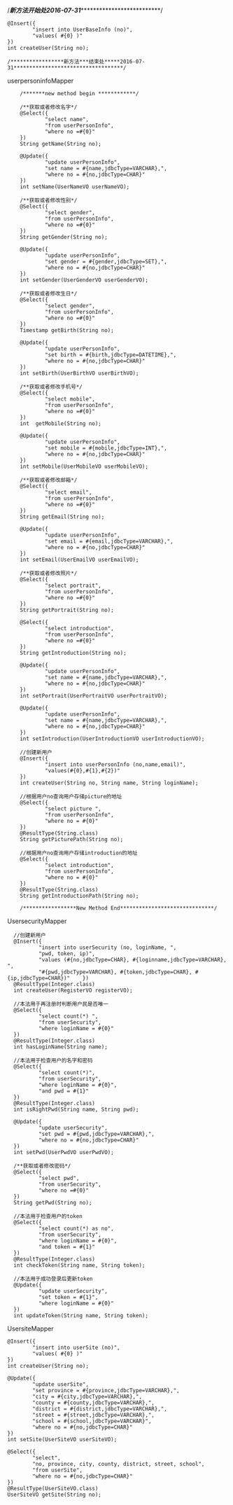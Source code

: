  /*****************新方法***开始处*****2016-07-31***********************************/

    @Insert({
            "insert into UserBaseInfo (no)",
            "values( #{0} )"
    })
    int createUser(String no);

    /*****************新方法***结束处*****2016-07-31***********************************/
    
 userpersoninfoMapper
    
        /*******new method begin ************/
    
        /**获取或者修改名字*/
        @Select({
                "select name",
                "from userPersonInfo",
                "where no =#{0}"
        })
        String getName(String no);
    
        @Update({
                "update userPersonInfo",
                "set name = #{name,jdbcType=VARCHAR},",
                "where no = #{no,jdbcType=CHAR}"
        })
        int setName(UserNameVO userNameVO);
    
        /**获取或者修改性别*/
        @Select({
                "select gender",
                "from userPersonInfo",
                "where no =#{0}"
        })
        String getGender(String no);
    
        @Update({
                "update userPersonInfo",
                "set gender = #{gender,jdbcType=SET},",
                "where no = #{no,jdbcType=CHAR}"
        })
        int setGender(UserGenderVO userGenderVO);
    
        /**获取或者修改生日*/
        @Select({
                "select gender",
                "from userPersonInfo",
                "where no =#{0}"
        })
        Timestamp getBirth(String no);
    
        @Update({
                "update userPersonInfo",
                "set birth = #{birth,jdbcType=DATETIME},",
                "where no = #{no,jdbcType=CHAR}"
        })
        int setBirth(UserBirthVO userBirthVO);
    
        /**获取或者修改手机号*/
        @Select({
                "select mobile",
                "from userPersonInfo",
                "where no =#{0}"
        })
        int  getMobile(String no);
    
        @Update({
                "update userPersonInfo",
                "set mobile = #{mobile,jdbcType=INT},",
                "where no = #{no,jdbcType=CHAR}"
        })
        int setMobile(UserMobileVO userMobileVO);
    
        /**获取或者修改邮箱*/
        @Select({
                "select email",
                "from userPersonInfo",
                "where no =#{0}"
        })
        String getEmail(String no);
    
        @Update({
                "update userPersonInfo",
                "set email = #{email,jdbcType=VARCHAR},",
                "where no = #{no,jdbcType=CHAR}"
        })
        int setEmail(UserEmailVO userEmailVO);
    
        /**获取或者修改照片*/
        @Select({
                "select portrait",
                "from userPersonInfo",
                "where no =#{0}"
        })
        String getPortrait(String no);
    
        @Select({
                "select introduction",
                "from userPersonInfo",
                "where no =#{0}"
        })
        String getIntroduction(String no);
    
        @Update({
                "update userPersonInfo",
                "set name = #{name,jdbcType=VARCHAR},",
                "where no = #{no,jdbcType=CHAR}"
        })
        int setPortrait(UserPortraitVO userPortraitVO);
    
        @Update({
                "update userPersonInfo",
                "set name = #{name,jdbcType=VARCHAR},",
                "where no = #{no,jdbcType=CHAR}"
        })
        int setIntroduction(UserIntroductionVO userIntroductionVO);
    
        //创建新用户
        @Insert({
                "insert into userPersonInfo (no,name,email)",
                "values(#{0},#{1},#{2})"
        })
        int createUser(String no, String name, String loginName);
    
        //根据用户no查询用户存储picture的地址
        @Select({
                "select picture ",
                "from userPersonInfo",
                "where no = #{0}"
        })
        @ResultType(String.class)
        String getPicturePath(String no);
    
        //根据用户no查询用户存储introduction的地址
        @Select({
                "select introduction",
                "from userPersonInfo",
                "where no = #{0}"
        })
        @ResultType(String.class)
        String getIntroductionPath(String no);
    
        /*****************New Method End******************************/
  
  UsersecurityMapper
  
      //创建新用户
      @Insert({
              "insert into userSecurity (no, loginName, ",
              "pwd, token, ip)",
              "values (#{no,jdbcType=CHAR}, #{loginname,jdbcType=VARCHAR}, ",
              "#{pwd,jdbcType=VARCHAR}, #{token,jdbcType=CHAR}, #{ip,jdbcType=CHAR})"    })
      @ResultType(Integer.class)
      int createUser(RegisterVO registerVO);
  
      //本法用于再注册时判断用户民是否唯一
      @Select({
              "select count(*) ",
              "from userSecurity",
              "where loginName = #{0}"
      })
      @ResultType(Integer.class)
      int hasLoginName(String name);
  
      //本法用于检查用户的名字和密码
      @Select({
              "select count(*)",
              "from userSecurity",
              "where loginName = #{0}",
              "and pwd = #{1}"
      })
      @ResultType(Integer.class)
      int isRightPwd(String name, String pwd);
  
      @Update({
              "update userSecurity",
              "set pwd = #{pwd,jdbcType=VARCHAR},",
              "where no = #{no,jdbcType=CHAR}"
      })
      int setPwd(UserPwdVO userPwdVO);
  
      /**获取或者修改密码*/
      @Select({
              "select pwd",
              "from userSecurity",
              "where no =#{0}"
      })
      String getPwd(String no);
  
      //本法用于检查用户的token
      @Select({
              "select count(*) as no",
              "from userSecurity",
              "where loginName = #{0}",
              "and token = #{1}"
      })
      @ResultType(Integer.class)
      int checkToken(String name, String token);
  
      //本法用于成功登录后更新token
      @Update({
              "update userSecurity",
              "set token = #{1}",
              "where loginName = #{0}"
      })
      int updateToken(String name, String token);

UsersiteMapper

    @Insert({
            "insert into userSite (no)",
            "values( #{0} )"
    })
    int createUser(String no);

    @Update({
            "update userSite",
            "set province = #{province,jdbcType=VARCHAR},",
            "city = #{city,jdbcType=VARCHAR},",
            "county = #{county,jdbcType=VARCHAR},",
            "district = #{district,jdbcType=VARCHAR},",
            "street = #{street,jdbcType=VARCHAR},",
            "school = #{school,jdbcType=VARCHAR}",
            "where no = #{no,jdbcType=CHAR}"
    })
    int setSite(UserSiteVO userSiteVO);

    @Select({
            "select",
            "no, province, city, county, district, street, school",
            "from userSite",
            "where no = #{no,jdbcType=CHAR}"
    })
    @ResultType(UserSiteVO.class)
    UserSiteVO getSite(String no);

